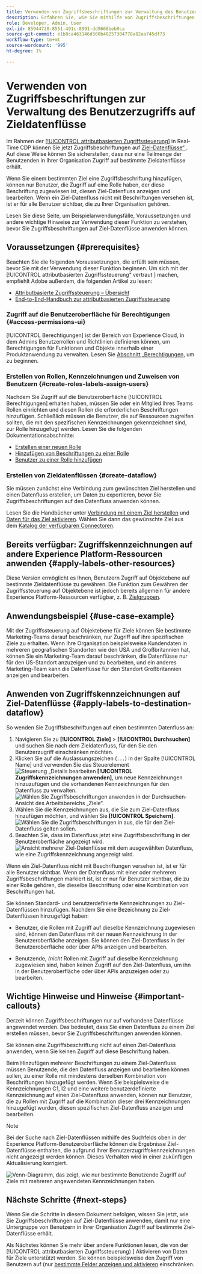 ```yaml
---
title: Verwenden von Zugriffsbeschriftungen zur Verwaltung des Benutzerzugriffs auf Zieldatenflüsse
description: Erfahren Sie, wie Sie mithilfe von Zugriffsbeschriftungen den Benutzerzugriff auf Ziel-Datenflüsse verwalten können, sodass nur eine Untergruppe von Benutzern in Ihrer Organisation Zugriff auf bestimmte Ziel-Datenflüsse erhält.
role: Developer, Admin, User
exl-id: 85944720-8551-491c-8991-dd9668beb0ca
source-git-commit: e1b8ca463146d300b48257304778a82aa745df73
workflow-type: tm+mt
source-wordcount: '995'
ht-degree: 1%

---
```


# Verwenden von Zugriffsbeschriftungen zur Verwaltung des Benutzerzugriffs auf Zieldatenflüsse

Im Rahmen der [[!UICONTROL attributbasierten Zugriffssteuerung]](overview.md) in Real-Time CDP können Sie jetzt Zugriffsbeschriftungen auf [Ziel-Datenflüsse“ ](../../dataflows/ui/monitor-destinations.md). Auf diese Weise können Sie sicherstellen, dass nur eine Teilmenge der Benutzenden in Ihrer Organisation Zugriff auf bestimmte Zieldatenflüsse erhält.

Wenn Sie einem bestimmten Ziel eine Zugriffsbeschriftung hinzufügen, können nur Benutzer, die Zugriff auf eine Rolle haben, der diese Beschriftung zugewiesen ist, diesen Ziel-Datenfluss anzeigen und bearbeiten. Wenn ein Ziel-Datenfluss nicht mit Beschriftungen versehen ist, ist er für alle Benutzer sichtbar, die zu Ihrer Organisation gehören.

Lesen Sie diese Seite, um Beispielanwendungsfälle, Voraussetzungen und andere wichtige Hinweise zur Verwendung dieser Funktion zu verstehen, bevor Sie Zugriffsbeschriftungen auf Ziel-Datenflüsse anwenden können.

## Voraussetzungen {#prerequisites}

Beachten Sie die folgenden Voraussetzungen, die erfüllt sein müssen, bevor Sie mit der Verwendung dieser Funktion beginnen. Um sich mit der [!UICONTROL attributbasierten Zugriffssteuerung“ vertraut &#x200B;] machen, empfiehlt Adobe außerdem, die folgenden Artikel zu lesen:

* [Attributbasierte Zugriffssteuerung – Übersicht](/help/access-control/abac/overview.md)
* [End-to-End-Handbuch zur attributbasierten Zugriffssteuerung](/help/access-control/abac/end-to-end-guide.md)

### Zugriff auf die Benutzeroberfläche für Berechtigungen {#access-permissions-ui}

[!UICONTROL Berechtigungen] ist der Bereich von Experience Cloud, in dem Admins Benutzerrollen und Richtlinien definieren können, um Berechtigungen für Funktionen und Objekte innerhalb einer Produktanwendung zu verwalten. Lesen Sie [ Abschnitt „Berechtigungen](/help/access-control/abac/end-to-end-guide.md#permissions), um zu beginnen.

### Erstellen von Rollen, Kennzeichnungen und Zuweisen von Benutzern {#create-roles-labels-assign-users}

Nachdem Sie Zugriff auf die Benutzeroberfläche [!UICONTROL Berechtigungen] erhalten haben, müssen Sie oder ein Mitglied Ihres Teams Rollen einrichten und diesen Rollen die erforderlichen Beschriftungen hinzufügen. Schließlich müssen die Benutzer, die auf Ressourcen zugreifen sollten, die mit den spezifischen Kennzeichnungen gekennzeichnet sind, zur Rolle hinzugefügt werden. Lesen Sie die folgenden Dokumentationsabschnitte:

* [Erstellen einer neuen Rolle](/help/access-control/abac/ui/roles.md)
* [Hinzufügen von Beschriftungen zu einer Rolle](/help/access-control/abac/end-to-end-guide.md#label-roles)
* [Benutzer zu einer Rolle hinzufügen](/help/access-control/ui/users.md)

### Erstellen von Zieldatenflüssen {#create-dataflow}

Sie müssen zunächst eine Verbindung zum gewünschten Ziel herstellen und einen Datenfluss erstellen, um Daten zu exportieren, bevor Sie Zugriffsbeschriftungen auf den Datenfluss anwenden können.

Lesen Sie die Handbücher unter [Verbindung mit einem Ziel herstellen](/help/destinations/ui/connect-destination.md) und [Daten für das Ziel aktivieren](/help/destinations/ui/activation-overview.md). Wählen Sie dann das gewünschte Ziel aus dem [Katalog der verfügbaren Connectoren](/help/destinations/catalog/overview.md).

## Bereits verfügbar: Zugriffskennzeichnungen auf andere Experience Platform-Ressourcen anwenden {#apply-labels-other-resources}

Diese Version ermöglicht es Ihnen, Benutzern Zugriff auf Objektebene auf bestimmte Zieldatenflüsse zu gewähren. Die Funktion zum Gewähren der Zugriffssteuerung auf Objektebene ist jedoch bereits allgemein für andere Experience Platform-Ressourcen verfügbar, z. B. [Zielgruppen](/help/access-control/abac/end-to-end-guide.md#apply-labels-to-segments).

## Anwendungsbeispiel {#use-case-example}

Mit der Zugriffssteuerung auf Objektebene für Ziele können Sie bestimmte Marketing-Teams darauf beschränken, nur Zugriff auf ihre spezifischen Ziele zu erhalten. Wenn Ihre Organisation beispielsweise Kundendaten in mehreren geografischen Standorten wie den USA und Großbritannien hat, können Sie ein Marketing-Team darauf beschränken, die Datenflüsse nur für den US-Standort anzuzeigen und zu bearbeiten, und ein anderes Marketing-Team kann die Datenflüsse für den Standort Großbritannien anzeigen und bearbeiten.

## Anwenden von Zugriffskennzeichnungen auf Ziel-Datenflüsse {#apply-labels-to-destination-dataflow}

So wenden Sie Zugriffsbeschriftungen auf einen bestimmten Datenfluss an:

1. Navigieren Sie zu **[!UICONTROL Ziele]** > **[!UICONTROL Durchsuchen]** und suchen Sie nach dem Zieldatenfluss, für den Sie den Benutzerzugriff einschränken möchten.
1. Klicken Sie auf die Auslassungszeichen (`...`) in der Spalte [!UICONTROL Name] und verwenden Sie das Steuerelement ![Steuerung „Details bearbeiten](/help/images/icons/key.png) **[!UICONTROL Zugriffskennzeichnungen anwenden]**, um neue Kennzeichnungen hinzuzufügen und die vorhandenen Kennzeichnungen für den Datenfluss zu verwalten.
   ![Wählen Sie Zugriffsbeschriftungen anwenden in der Durchsuchen-Ansicht des Arbeitsbereichs „Ziele“.](/help/access-control/images/olac/apply-access-labels.png)
1. Wählen Sie die Kennzeichnungen aus, die Sie zum Ziel-Datenfluss hinzufügen möchten, und wählen Sie **[!UICONTROL Speichern]**.
   ![Wählen Sie die Zugriffsbeschriftungen in aus, die für den Ziel-Datenfluss gelten sollen.](/help/access-control/images/olac/view-access-labels.png)
1. Beachten Sie, dass im Datenfluss jetzt eine Zugriffsbeschriftung in der Benutzeroberfläche angezeigt wird.
   ![Ansicht mehrerer Ziel-Datenflüsse mit dem ausgewählten Datenfluss, wie eine Zugriffskennzeichnung angezeigt wird.](/help/access-control/images/olac/dataflow-with-access-label.png)

Wenn ein Ziel-Datenfluss nicht mit Beschriftungen versehen ist, ist er für alle Benutzer sichtbar. Wenn der Datenfluss mit einer oder mehreren Zugriffsbeschriftungen markiert ist, ist er nur für Benutzer sichtbar, die zu einer Rolle gehören, die dieselbe Beschriftung oder eine Kombination von Beschriftungen hat.

Sie können Standard- und benutzerdefinierte Kennzeichnungen zu Ziel-Datenflüssen hinzufügen. Nachdem Sie eine Bezeichnung zu Ziel-Datenflüssen hinzugefügt haben:

* Benutzer, die Rollen mit Zugriff auf dieselbe Kennzeichnung zugewiesen sind, können den Datenfluss mit der neuen Kennzeichnung in der Benutzeroberfläche anzeigen. Sie können den Ziel-Datenfluss in der Benutzeroberfläche oder über APIs anzeigen und bearbeiten.

* Benutzende, *(nicht* Rollen mit Zugriff auf dieselbe Kennzeichnung zugewiesen sind, haben keinen Zugriff auf den Ziel-Datenfluss, um ihn in der Benutzeroberfläche oder über APIs anzuzeigen oder zu bearbeiten.

## Wichtige Hinweise und Hinweise {#important-callouts}

Derzeit können Zugriffsbeschriftungen nur auf vorhandene Datenflüsse angewendet werden. Das bedeutet, dass Sie einen Datenfluss zu einem Ziel erstellen müssen, bevor Sie Zugriffsbeschriftungen anwenden können.

Sie können eine Zugriffsbeschriftung nicht auf einen Ziel-Datenfluss anwenden, wenn Sie keinen Zugriff auf diese Beschriftung haben.

Beim Hinzufügen mehrerer Beschriftungen zu einem Ziel-Datenfluss müssen Benutzende, die den Datenfluss anzeigen und bearbeiten können sollen, zu einer Rolle mit mindestens derselben Kombination von Beschriftungen hinzugefügt werden. Wenn Sie beispielsweise die Kennzeichnungen C1, I2 und eine weitere benutzerdefinierte Kennzeichnung auf einen Ziel-Datenfluss anwenden, können nur Benutzer, die zu Rollen mit Zugriff auf die Kombination dieser drei Kennzeichnungen hinzugefügt wurden, diesen spezifischen Ziel-Datenfluss anzeigen und bearbeiten.

>[!NOTE]
>
> Bei der Suche nach Ziel-Datenflüssen mithilfe des Suchfelds oben in der Experience Platform-Benutzeroberfläche können die Ergebnisse Ziel-Datenflüsse enthalten, die aufgrund Ihrer Benutzerzugriffskennzeichnungen nicht angezeigt werden können. Dieses Verhalten wird in einer zukünftigen Aktualisierung korrigiert.

![Venn-Diagramm, das zeigt, wie nur bestimmte Benutzende Zugriff auf Ziele mit mehreren angewendeten Kennzeichnungen haben.](/help/access-control/images/olac/multiple-labels-venn.png)

## Nächste Schritte {#next-steps}

Wenn Sie die Schritte in diesem Dokument befolgen, wissen Sie jetzt, wie Sie Zugriffsbeschriftungen auf Ziel-Datenflüsse anwenden, damit nur eine Untergruppe von Benutzern in Ihrer Organisation Zugriff auf bestimmte Ziel-Datenflüsse erhält.

Als Nächstes können Sie mehr über andere Funktionen lesen, die von der [!UICONTROL attributbasierten Zugriffssteuerung) &#x200B;] Aktivieren von Daten für Ziele unterstützt werden. Sie können beispielsweise den Zugriff von Benutzern auf (nur [ bestimmte Felder anzeigen und aktivieren](/help/access-control/abac/overview.md#destinations) einschränken.
